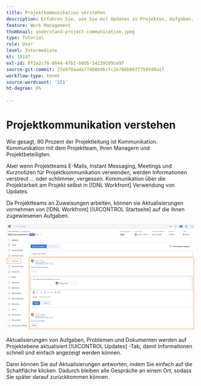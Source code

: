 ```yaml
---
title: Projektkommunikation verstehen
description: Erfahren Sie, wie Sie mit Updates zu Projekten, Aufgaben, Problemen oder Dokumenten über die Projektarbeit kommunizieren können. Überprüfen Sie anschließend die vorhandenen Aktualisierungen in [!DNL  Workfront].
feature: Work Management
thumbnail: understand-project-communication.jpeg
type: Tutorial
role: User
level: Intermediate
kt: 10147
exl-id: 0f2a2c78-8844-47b1-b0db-542392d9ce97
source-git-commit: 27e8f0aada77488bd6cfc2e786b997f759fd0a17
workflow-type: tm+mt
source-wordcount: '151'
ht-degree: 0%

---
```


# Projektkommunikation verstehen

Wie gesagt, 90 Prozent der Projektleitung ist Kommunikation. Kommunikation mit dem Projektteam, Ihren Managern und Projektbeteiligten.

Aber wenn Projektteams E-Mails, Instant Messaging, Meetings und Kurznotizen für Projektkommunikation verwenden, werden Informationen verstreut ... oder schlimmer, vergessen. Kommunikation über die Projektarbeit am Projekt selbst in [!DNL Workfront] Verwendung von Updates.

Da Projektteams an Zuweisungen arbeiten, können sie Aktualisierungen vornehmen von [!DNL Workfront] [!UICONTROL Startseite] auf die ihnen zugewiesenen Aufgaben.

![Aktualisierungsabschnitt in einem Projekt](assets/planner-fund-project-communication.png)

Aktualisierungen von Aufgaben, Problemen und Dokumenten werden auf Projektebene aktualisiert [!UICONTROL Updates] -Tab, damit Informationen schnell und einfach angezeigt werden können.

Dann können Sie auf Aktualisierungen antworten, indem Sie einfach auf die Schaltfläche klicken. Dadurch bleiben alle Gespräche an einem Ort, sodass Sie später darauf zurückkommen können.

<!---
learn more urls
Communicate about work in Home
Subscribe to items in Workfront
Update work
--->
